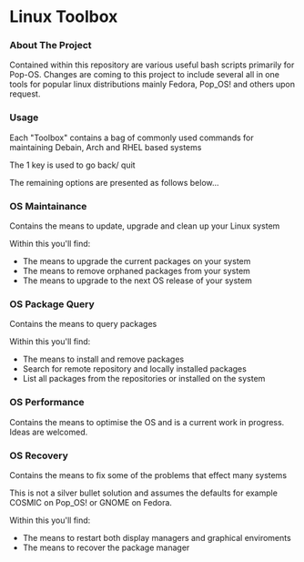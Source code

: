 Linux Toolbox
==================

### About The Project

Contained within this repository are various useful bash scripts primarily for Pop-OS. Changes are coming to this project to include several all in one tools for popular linux distributions mainly Fedora, Pop_OS! and others upon request.

### Usage

Each "Toolbox" contains a bag of commonly used commands for maintaining Debain, Arch and RHEL based systems

The 1 key is used to go back/ quit

The remaining options are presented as follows below...

### OS Maintainance

Contains the means to update, upgrade and clean up your Linux system

Within this you'll find:

- The means to upgrade the current packages on your system
- The means to remove orphaned packages from your system
- The means to upgrade to the next OS release of your system

### OS Package Query

Contains the means to query packages

Within this you'll find:

- The means to install and remove packages
- Search for remote repository and locally installed packages
- List all packages from the repositories or installed on the system

### OS Performance

Contains the means to optimise the OS and is a current work in progress. Ideas are welcomed.

### OS Recovery

Contains the means to fix some of the problems that effect many systems 

This is not a silver bullet solution and assumes the defaults for example COSMIC on Pop_OS! or GNOME on Fedora.

Within this you'll find:

- The means to restart both display managers and graphical enviroments
- The means to recover the package manager
